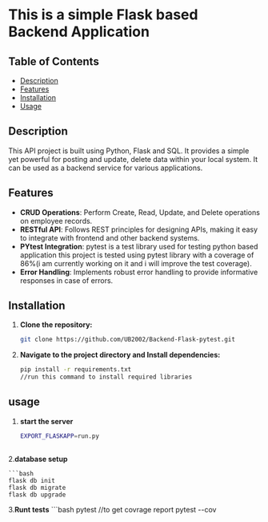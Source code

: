 # This is a simple Flask based Backend Application


## Table of Contents

- [Description](#description)
- [Features](#features)
- [Installation](#installation)
- [Usage](#usage)
  
## Description

This API project is built using Python, Flask and SQL. It provides a simple yet powerful for posting and update, delete data within your local system. It can be used as a backend service for various applications.

## Features

- **CRUD Operations**: Perform Create, Read, Update, and Delete operations on employee records.
- **RESTful API**: Follows REST principles for designing APIs, making it easy to integrate with frontend and other backend systems.
- **PYtest Integration**: pytest is a test library used for testing python based application this project is tested using pytest library with a coverage of 86%(i am currently working on it and i will improve the test coverage).
- **Error Handling**: Implements robust error handling to provide informative responses in case of errors.

## Installation

1. **Clone the repository:**

   ```bash
   git clone https://github.com/UB2002/Backend-Flask-pytest.git
2. **Navigate to the project directory and Install dependencies:**
   ```bash
   pip install -r requirements.txt
   //run this command to install required libraries
## usage
 1. **start the server**
 
    ```bash
    EXPORT_FLASKAPP=run.py
 
 2.**database setup**

    ```bash
    flask db init
    flask db migrate
    flask db upgrade

3.**Runt tests**
    ```bash
    pytest
    //to get covrage report
    pytest --cov
    
